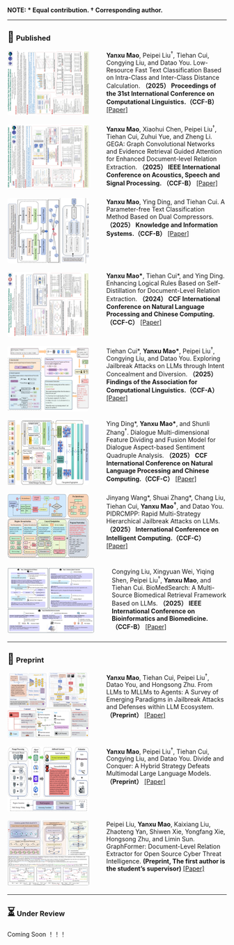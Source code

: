 <strong><p>NOTE: * Equal contribution. † Corresponding author.</p></strong>

---
<h3><span style="font-size:1.5em;">🏅</span> <strong>Published</strong></h3>

<!-- 第一个论文条目 -->
<div style="display: flex; align-items: flex-start; margin-bottom: 20px;">
  <img src="images/paper1.jpg" alt="YanxuMao2025-COLING" style="width: 250px; height: 150px; margin-right: 40px; border-radius: 5px;" />
  <div>
    <strong>Yanxu Mao</strong>, Peipei Liu<sup>†</sup>, Tiehan Cui, Congying Liu, and Datao You.  
    Low-Resource Fast Text Classification Based on Intra-Class and Inter-Class Distance Calculation.  
    <strong>（2025） Proceedings of the 31st International Conference on Computational Linguistics.（CCF-B）</strong>
    <a href="https://aclanthology.org/2025.coling-main.70/" target="_blank">[Paper]</a>
  </div>
</div>

<!-- 第二个论文条目 -->
<div style="display: flex; align-items: flex-start; margin-bottom: 20px;">
  <img src="images/paper2.jpg" alt="YanxuMao2025-ICASSP" style="width: 200px; height: 150px; margin-right: 40px; border-radius: 5px;" />
  <div>
    <strong>Yanxu Mao</strong>, Xiaohui Chen, Peipei Liu<sup>†</sup>, Tiehan Cui, Zuhui Yue, and Zheng Li.  
    GEGA: Graph Convolutional Networks and Evidence Retrieval Guided Attention for Enhanced Document-level Relation Extraction.  
    <strong>（2025） IEEE International Conference on Acoustics, Speech and Signal Processing. （CCF-B）</strong>
    <a href="https://ieeexplore.ieee.org/document/10889649" target="_blank">[Paper]</a>
  </div>
</div>

<!-- 第三个论文条目 -->
<div style="display: flex; align-items: flex-start; margin-bottom: 20px;">
  <img src="images/paper3.jpg" alt="YanxuMao2025-KAIS" style="width: 200px; height: 150px; margin-right: 40px; border-radius: 5px;" />
  <div>
    <strong>Yanxu Mao</strong>, Ying Ding, and Tiehan Cui.  
    A Parameter-free Text Classification Method Based on Dual Compressors.  
    <strong>（2025） Knowledge and Information Systems.（CCF-B）</strong>
    <a href="https://link.springer.com/article/10.1007/s10115-024-02335-9" target="_blank">[Paper]</a>
  </div>
</div>

<!-- 第四个论文条目 -->
<div style="display: flex; align-items: flex-start; margin-bottom: 20px;">
  <img src="images/paper4.jpg" alt="YanxuMao2024-NLPCC" style="width: 200px; height: 150px; margin-right: 40px; border-radius: 5px;" />
  <div>
    <strong>Yanxu Mao*</strong>, Tiehan Cui*, and Ying Ding.  
    Enhancing Logical Rules Based on Self-Distillation for Document-Level Relation Extraction.  
    <strong>（2024） CCF International Conference on Natural Language Processing and Chinese Computing.（CCF-C）</strong>
    <a href="https://link.springer.com/chapter/10.1007/978-981-97-9431-7_31" target="_blank">[Paper]</a>
  </div>
</div>

<!-- 第五个论文条目 -->
<div style="display: flex; align-items: flex-start; margin-bottom: 20px;">
  <img src="images/paper5.jpg" alt="YanxuMao2025-FACL" style="width: 200px; height: 150px; margin-right: 40px; border-radius: 5px;" />
  <div>
    Tiehan Cui*, <strong>Yanxu Mao*</strong>, Peipei Liu<sup>†</sup>, Congying Liu, and Datao You.  
    Exploring Jailbreak Attacks on LLMs through Intent Concealment and Diversion.  
    <strong>（2025） Findings of the Association for Computational Linguistics.（CCF-A）</strong>
    <a href="https://arxiv.org/pdf/2505.14316" target="_blank">[Paper]</a>
  </div>
</div>

<!-- 第六个论文条目 -->
<div style="display: flex; align-items: flex-start; margin-bottom: 20px;">
  <img src="images/paper9.jpg" alt="YanxuMao2025-DialogueSentiment" style="width: 200px; height: 150px; margin-right: 40px; border-radius: 5px;" />
  <div>
    Ying Ding*, <strong>Yanxu Mao*</strong>, and Shunli Zhang<sup>†</sup>.  
    Dialogue Multi-dimensional Feature Dividing and Fusion Model for Dialogue Aspect-based Sentiment Quadruple Analysis.  
    <strong>（2025） CCF International Conference on Natural Language Processing and Chinese Computing.（CCF-C）</strong>
    <a href="#" target="_blank">[Paper]</a>
  </div>
</div>

<!-- 第七个论文条目 -->
<div style="display: flex; align-items: flex-start; margin-bottom: 20px;">
  <img src="images/paper6.jpg" alt="YanxuMao2025-ICIC" style="width: 200px; height: 150px; margin-right: 40px; border-radius: 5px;" />
  <div>
    Jinyang Wang*, Shuai Zhang*, Chang Liu, Tiehan Cui, <strong>Yanxu Mao<sup>†</sup></strong>, and Datao You.  
    PIDRCMPP: Rapid Multi-Strategy Hierarchical Jailbreak Attacks on LLMs.  
    <strong>（2025） International Conference on Intelligent Computing.（CCF-C）</strong>
    <a href="https://link.springer.com/chapter/10.1007/978-981-96-9994-0_8" target="_blank">[Paper]</a>
  </div>
</div>

<!-- 第八个论文条目 -->
<div style="display: flex; align-items: flex-start; margin-bottom: 20px;">
  <img src="images/paper10.jpg" alt="YanxuMao2025-BIBM" style="width: 200px; height: 150px; margin-right: 40px; border-radius: 5px;" />
  <div>
    Congying Liu, Xingyuan Wei, Yiqing Shen, Peipei Liu<sup>†</sup>, <strong>Yanxu Mao</strong>, and Tiehan Cui. 
    BioMedSearch: A Multi-Source Biomedical Retrieval Framework Based on LLMs.  
    <strong>（2025） IEEE International Conference on Bioinformatics and Biomedicine.（CCF-B）</strong>
    <a href="" target="_blank">[Paper]</a>
  </div>
</div>

---
<h3><span style="font-size:1.5em;">📝</span> <strong>Preprint</strong></h3>

<!-- 第九个论文条目 -->
<div style="display: flex; align-items: flex-start; margin-bottom: 20px;">
  <img src="images/paper7.jpg" alt="YanxuMao2025-FromLLMstoMLLMstoAgents" style="width: 200px; height: 150px; margin-right: 40px; border-radius: 5px;" />
  <div>
    <strong>Yanxu Mao</strong>, Tiehan Cui, Peipei Liu<sup>†</sup>, Datao You, and Hongsong Zhu.  
    From LLMs to MLLMs to Agents: A Survey of Emerging Paradigms in Jailbreak Attacks and Defenses within LLM Ecosystem.  
    <strong>（Preprint）</strong>
    <a href="https://arxiv.org/pdf/2506.15170" target="_blank">[Paper]</a>
  </div>
</div>

<!-- 第十个论文条目 -->
<div style="display: flex; align-items: flex-start; margin-bottom: 20px;">
  <img src="images/paper8.jpg" alt="YanxuMao2025-DivideAndConquer" style="width: 200px; height: 150px; margin-right: 40px; border-radius: 5px;" />
  <div>
    <strong>Yanxu Mao</strong>, Peipei Liu<sup>†</sup>, Tiehan Cui, Congying Liu, and Datao You.  
    Divide and Conquer: A Hybrid Strategy Defeats Multimodal Large Language Models.  
    <strong>（Preprint）</strong>
    <a href="https://arxiv.org/pdf/2412.16555" target="_blank">[Paper]</a>
  </div>
</div>

<!-- 第十二个论文条目 -->
<div style="display: flex; align-items: flex-start; margin-bottom: 20px;">
  <img src="images/paper11.jpg" alt="YanxuMao2025-GraphFormer" style="width: 200px; height: 150px; margin-right: 40px; border-radius: 5px;" />
  <div>
    Peipei Liu, <strong>Yanxu Mao</strong>, Kaixiang Liu, Zhaoteng Yan, Shiwen Xie, Yongfang Xie, Hongsong Zhu, and Limin Sun.  
    GraphFormer: Document-Level Relation Extractor for Open Source Cyber Threat Intelligence.  
    <strong>(Preprint, The first author is the student’s supervisor)</strong>
    <a href="https://www.techrxiv.org/doi/full/10.36227/techrxiv.175756204.49475080" target="_blank">[Paper]</a>
  </div>
</div>

---
<h3><span style="font-size:1.5em;">⏳</span> <strong>Under Review</strong></h3>

Coming Soon ！！！

<!-- 第十一个论文条目 -->
<div style="display: flex; align-items: flex-start; margin-bottom: 20px;">
  <!-- <img src="images/paper8.jpg" alt="YanxuMao2025-CPMP" style="width: 150px; height: auto; margin-right: 20px; border-radius: 5px;" /> -->
  <!-- <div>
    <strong>Yanxu Mao</strong>, Tiehan Cui, Jinyang Wang, and Datao You<sup>†</sup>.  
    CPMP: Jailbreaking Smart Customer Agent through Contaminating Short-term and Long-term Memory.  
    <strong>（Under Review）</strong>
  </div> -->
</div>

<!-- 第十三个论文条目 -->
<div style="display: flex; align-items: flex-start; margin-bottom: 20px;">
  <!-- <img src="images/paper11.jpg" alt="YanxuMao2025-YouAreExpert" style="width: 150px; height: auto; margin-right: 20px; border-radius: 5px;" /> -->
  <!-- <div>
    Ying Ding*, <strong>Yanxu Mao*</strong>, and Shunli Zhang<sup>†</sup>.  
    You Are Expert: RAG Injection and Guided Error Expert Activation for Jailbreaking LLMs.  
    <strong>（Under Review）</strong>
  </div> -->
</div>
